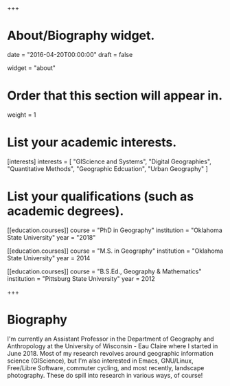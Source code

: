 +++
# About/Biography widget.

date = "2016-04-20T00:00:00"
draft = false

widget = "about"

# Order that this section will appear in.
weight = 1

# List your academic interests.
[interests]
  interests = [
    "GIScience and Systems",
    "Digital Geographies",
    "Quantitative Methods",
    "Geographic Edcuation",
    "Urban Geography"
  ]

# List your qualifications (such as academic degrees).
[[education.courses]]
  course = "PhD in Geography"
  institution = "Oklahoma State University"
  year = "2018"

[[education.courses]]
  course = "M.S. in Geography"
  institution = "Oklahoma State University"
  year = 2014 

[[education.courses]]
  course = "B.S.Ed., Geography & Mathematics"
  institution = "Pittsburg State University"
  year = 2012
 
+++

# Biography

I'm currently an Assistant Professor in the Department of Geography and
Anthropology at the University of Wisconsin - Eau Claire where I started in
June 2018. Most of my research revolves around geographic information science
(GIScience), but I'm also interested in Emacs, GNU/Linux, Free/Libre Software,
commuter cycling, and most recently, landscape photography. These do spill into
research in various ways, of course!
